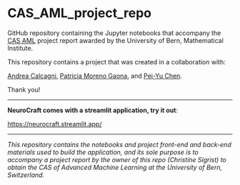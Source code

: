 # CAS_AML_project_repo
GitHub repository containing the Jupyter notebooks that accompany the [CAS AML](https://www.unibe.ch/continuing_education_programs/cas_advanced_machine_learning/index_eng.html) project report awarded by the University of Bern, Mathematical Institute.

This repository contains a project that was created in a collaboration with:

[Andrea Calcagni](https://github.com/AndreaCalcagni), [Patricia Moreno Gaona](https://github.com/patmg-coder), and [Pei-Yu Chen](https://github.com/renee1j). 

Thank you!

***

**NeuroCraft comes with a streamlit application, try it out**:

https://neurocraft.streamlit.app/

***

*This repository contains the notebooks and project front-end and back-end materials used to build the application, and its sole purpose is to accompany a project report by the owner of this repo (Christine Sigrist) to obtain the CAS of Advanced Machine Learning at the University of Bern, Switzerland.*
